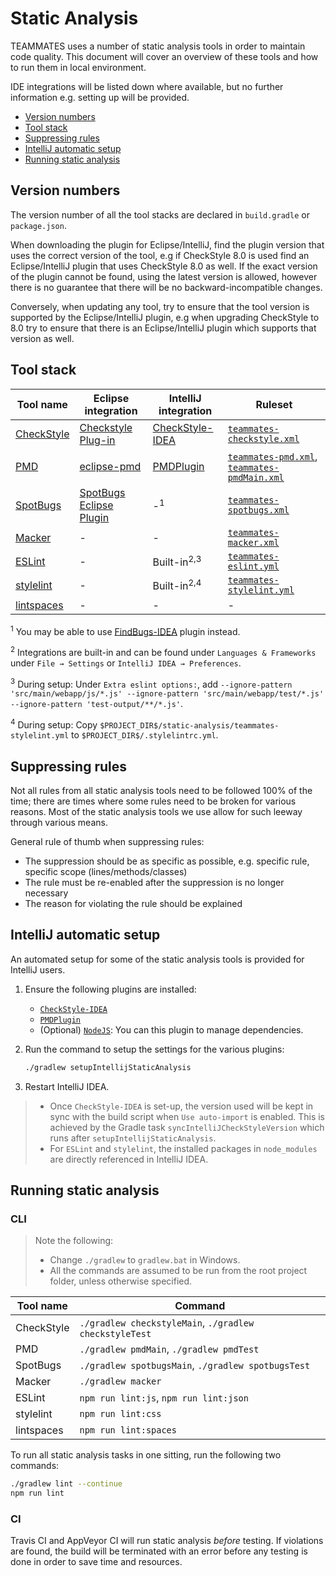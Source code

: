 # Static Analysis

TEAMMATES uses a number of static analysis tools in order to maintain code quality.
This document will cover an overview of these tools and how to run them in local environment.

IDE integrations will be listed down where available, but no further information e.g. setting up will be provided.

- [Version numbers](#version-numbers)
- [Tool stack](#tool-stack)
- [Suppressing rules](#suppressing-rules)
- [IntelliJ automatic setup](#intellij-automatic-setup)
- [Running static analysis](#running-static-analysis)

## Version numbers

The version number of all the tool stacks are declared in `build.gradle` or `package.json`.

When downloading the plugin for Eclipse/IntelliJ, find the plugin version that uses the correct version of the tool, e.g if CheckStyle 8.0 is used find an Eclipse/IntelliJ plugin that uses CheckStyle 8.0 as well.
If the exact version of the plugin cannot be found, using the latest version is allowed, however there is no guarantee that there will be no backward-incompatible changes.

Conversely, when updating any tool, try to ensure that the tool version is supported by the Eclipse/IntelliJ plugin, e.g when upgrading CheckStyle to 8.0 try to ensure that there is an Eclipse/IntelliJ plugin which supports that version as well.

## Tool stack

| Tool name | Eclipse integration | IntelliJ integration | Ruleset |
| --- | --- | --- | --- |
| [CheckStyle](http://checkstyle.sourceforge.net/) | [Checkstyle Plug-in](https://marketplace.eclipse.org/content/checkstyle-plug) | [CheckStyle-IDEA](https://plugins.jetbrains.com/plugin/1065-checkstyle-idea) | [`teammates-checkstyle.xml`]((../static-analysis/teammates-checkstyle.xml)) |
| [PMD](https://pmd.github.io/) | [eclipse-pmd](https://marketplace.eclipse.org/content/eclipse-pmd) | [PMDPlugin](https://plugins.jetbrains.com/idea/plugin/1137-pmdplugin) | [`teammates-pmd.xml`](../static-analysis/teammates-pmd.xml), [`teammates-pmdMain.xml`](../static-analysis/teammates-pmdMain.xml) |
| [SpotBugs](https://spotbugs.github.io/) | [SpotBugs Eclipse Plugin](https://marketplace.eclipse.org/content/spotbugs-eclipse-plugin) | -<sup>1</sup> | [`teammates-spotbugs.xml`](../static-analysis/teammates-spotbugs.xml) |
| [Macker](https://github.com/andrena/macker) | - | - | [`teammates-macker.xml`](../static-analysis/teammates-macker.xml) |
| [ESLint](http://eslint.org) | - | Built-in<sup>2,3</sup> | [`teammates-eslint.yml`](../static-analysis/teammates-eslint.yml) |
| [stylelint](http://stylelint.io) | - | Built-in<sup>2,4</sup> | [`teammates-stylelint.yml`](../static-analysis/teammates-stylelint.yml) |
| [lintspaces](https://github.com/schorfES/node-lintspaces) | - | - | - |

<sup>1</sup> You may be able to use [FindBugs-IDEA](https://plugins.jetbrains.com/idea/plugin/3847-findbugs-idea) plugin instead.

<sup>2</sup> Integrations are built-in and can be found under `Languages & Frameworks` under `File → Settings` or `IntelliJ IDEA → Preferences`.

<sup>3</sup> During setup: Under `Extra eslint options:`, add `--ignore-pattern 'src/main/webapp/js/*.js' --ignore-pattern 'src/main/webapp/test/*.js' --ignore-pattern 'test-output/**/*.js'`.

<sup>4</sup> During setup: Copy `$PROJECT_DIR$/static-analysis/teammates-stylelint.yml` to `$PROJECT_DIR$/.stylelintrc.yml`.

## Suppressing rules

Not all rules from all static analysis tools need to be followed 100% of the time; there are times where some rules need to be broken for various reasons.
Most of the static analysis tools we use allow for such leeway through various means.

General rule of thumb when suppressing rules:
- The suppression should be as specific as possible, e.g. specific rule, specific scope (lines/methods/classes)
- The rule must be re-enabled after the suppression is no longer necessary
- The reason for violating the rule should be explained

## IntelliJ automatic setup

An automated setup for some of the static analysis tools is provided for IntelliJ users.

1. Ensure the following plugins are installed:
   - [`CheckStyle-IDEA`](https://plugins.jetbrains.com/plugin/1065-checkstyle-idea)
   - [`PMDPlugin`](https://plugins.jetbrains.com/plugin/1137-pmdplugin)
   - (Optional) [`NodeJS`](https://plugins.jetbrains.com/plugin/6098-nodejs): You can this plugin to manage dependencies.

1. Run the command to setup the settings for the various plugins:
   ```sh
   ./gradlew setupIntellijStaticAnalysis
   ```

1. Restart IntelliJ IDEA.

> - Once `CheckStyle-IDEA` is set-up, the version used will be kept in sync with the build script when `Use auto-import` is enabled. This is achieved by the Gradle task `syncIntelliJCheckStyleVersion` which runs after `setupIntellijStaticAnalysis`.
> - For `ESLint` and `stylelint`, the installed packages in `node_modules` are directly referenced in IntelliJ IDEA.

## Running static analysis

### CLI

> Note the following:
> - Change `./gradlew` to `gradlew.bat` in Windows.
> - All the commands are assumed to be run from the root project folder, unless otherwise specified.

| Tool name | Command |
| --- | --- |
| CheckStyle | `./gradlew checkstyleMain`, `./gradlew checkstyleTest` |
| PMD | `./gradlew pmdMain`, `./gradlew pmdTest` |
| SpotBugs | `./gradlew spotbugsMain`, `./gradlew spotbugsTest` |
| Macker | `./gradlew macker` |
| ESLint | `npm run lint:js`, `npm run lint:json` |
| stylelint | `npm run lint:css` |
| lintspaces | `npm run lint:spaces` |

To run all static analysis tasks in one sitting, run the following two commands:
```sh
./gradlew lint --continue
npm run lint
```

### CI

Travis CI and AppVeyor CI will run static analysis _before_ testing.
If violations are found, the build will be terminated with an error before any testing is done in order to save time and resources.
